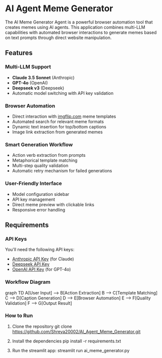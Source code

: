 # AI Agent Meme Generator

The AI Meme Generator Agent is a powerful browser automation tool that creates memes using AI agents. This application combines multi-LLM capabilities with automated browser interactions to generate memes based on text prompts through direct website manipulation.

## Features

### Multi-LLM Support
- **Claude 3.5 Sonnet** (Anthropic)
- **GPT-4o** (OpenAI)
- **Deepseek v3** (Deepseek)
- Automatic model switching with API key validation

### Browser Automation
- Direct interaction with [imgflip.com](https://imgflip.com/) meme templates
- Automated search for relevant meme formats
- Dynamic text insertion for top/bottom captions
- Image link extraction from generated memes

### Smart Generation Workflow
- Action verb extraction from prompts
- Metaphorical template matching
- Multi-step quality validation
- Automatic retry mechanism for failed generations

### User-Friendly Interface
- Model configuration sidebar
- API key management
- Direct meme preview with clickable links
- Responsive error handling

## Requirements

### API Keys
You'll need the following API keys:
- [Anthropic API Key](https://console.anthropic.com/) (for Claude)
- [Deepseek API Key](https://platform.deepseek.com/) 
- [OpenAI API Key](https://platform.openai.com/) (for GPT-4o)

### Workflow Diagram

graph TD
    A[User Input] --> B[Action Extraction]
    B --> C[Template Matching]
    C --> D[Caption Generation]
    D --> E[Browser Automation]
    E --> F[Quality Validation]
    F --> G[Output Result]

### How to Run

1. Clone the repository
   git clone https://github.com/Shreya20002/AI_Agent_Meme_Generator.git
   
2. Install the dependencies
   pip install -r requirements.txt

3. Run the streamlit app:
   streamlit run ai_meme_generator.py

